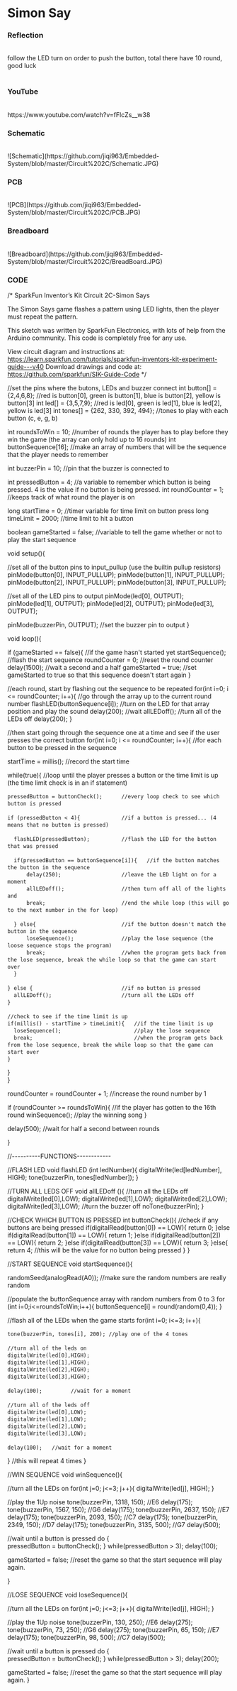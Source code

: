 <h1>Simon Say</h1>
<h3>Reflection </h3>
</br>
follow the LED turn on order to push the button, total there have 10 round, good luck
</br>
</br>
<h3>YouTube</h3>
</br>
https://www.youtube.com/watch?v=fFlcZs__w38
</br>
<h3>Schematic</h3>
</br>
![Schematic](https://github.com/jiqi963/Embedded-System/blob/master/Circuit%202C/Schematic.JPG)
</br>
<h3>PCB</h3>
</br>
![PCB](https://github.com/jiqi963/Embedded-System/blob/master/Circuit%202C/PCB.JPG)
</br>
<h3>Breadboard</h3>
</br>
![Breadboard](https://github.com/jiqi963/Embedded-System/blob/master/Circuit%202C/BreadBoard.JPG)
</br>
<h3>CODE</h3>
/*
SparkFun Inventor’s Kit
Circuit 2C-Simon Says

The Simon Says game flashes a pattern using LED lights, then the player must repeat the pattern.

This sketch was written by SparkFun Electronics, with lots of help from the Arduino community.
This code is completely free for any use.

View circuit diagram and instructions at: https://learn.sparkfun.com/tutorials/sparkfun-inventors-kit-experiment-guide---v40
Download drawings and code at: https://github.com/sparkfun/SIK-Guide-Code
*/

//set the pins where the butons, LEDs and buzzer connect
int button[] = {2,4,6,8};     //red is button[0], green is button[1], blue is button[2], yellow is button[3]
int led[] = {3,5,7,9};        //red is led[0], green is led[1], blue is led[2], yellow is led[3]
int tones[] = {262, 330, 392, 494};   //tones to play with each button (c, e, g, b)

int roundsToWin = 10;         //number of rounds the player has to play before they win the game (the array can only hold up to 16 rounds)
int buttonSequence[16];       //make an array of numbers that will be the sequence that the player needs to remember

int buzzerPin = 10;           //pin that the buzzer is connected to

int pressedButton = 4;        //a variable to remember which button is being pressed. 4 is the value if no button is being pressed.
int roundCounter = 1;         //keeps track of what round the player is on


long startTime = 0;           //timer variable for time limit on button press
long timeLimit = 2000;        //time limit to hit a button
  
boolean gameStarted = false;      //variable to tell the game whether or not to play the start sequence

void setup(){

  //set all of the button pins to input_pullup (use the builtin pullup resistors)
  pinMode(button[0], INPUT_PULLUP);
  pinMode(button[1], INPUT_PULLUP);
  pinMode(button[2], INPUT_PULLUP);
  pinMode(button[3], INPUT_PULLUP);
  
  //set all of the LED pins to output
  pinMode(led[0], OUTPUT);
  pinMode(led[1], OUTPUT);
  pinMode(led[2], OUTPUT);
  pinMode(led[3], OUTPUT);

  pinMode(buzzerPin, OUTPUT);   //set the buzzer pin to output
}

void loop(){

if (gameStarted == false){    //if the game hasn't started yet
  startSequence();            //flash the start sequence
  roundCounter = 0;           //reset the round counter
  delay(1500);                //wait a second and a half
  gameStarted = true;         //set gameStarted to true so that this sequence doesn't start again
}

//each round, start by flashing out the sequence to be repeated
for(int i=0; i <= roundCounter; i++){   //go through the array up to the current round number
  flashLED(buttonSequence[i]);          //turn on the LED for that array position and play the sound
  delay(200);                           //wait
  allLEDoff();                          //turn all of the LEDs off
  delay(200);
}

//then start going through the sequence one at a time and see if the user presses the correct button
for(int i=0; i <= roundCounter; i++){   //for each button to be pressed in the sequence
  
  startTime = millis();                 //record the start time
  
  while(true){  //loop until the player presses a button or the time limit is up (the time limit check is in an if statement)
    
    pressedButton = buttonCheck();      //every loop check to see which button is pressed
    
    if (pressedButton < 4){             //if a button is pressed... (4 means that no button is pressed)
      
      flashLED(pressedButton);          //flash the LED for the button that was pressed
      
      if(pressedButton == buttonSequence[i]){   //if the button matches the button in the sequence
          delay(250);                   //leave the LED light on for a moment
          allLEDoff();                  //then turn off all of the lights and
          break;                        //end the while loop (this will go to the next number in the for loop)
          
      } else{                           //if the button doesn't match the button in the sequence
          loseSequence();               //play the lose sequence (the loose sequence stops the program)
          break;                        //when the program gets back from the lose sequence, break the while loop so that the game can start over
      }
    
    } else {                            //if no button is pressed
      allLEDoff();                      //turn all the LEDs off
    }

    //check to see if the time limit is up
    if(millis() - startTime > timeLimit){   //if the time limit is up
      loseSequence();                       //play the lose sequence
      break;                                //when the program gets back from the lose sequence, break the while loop so that the game can start over
    }
  }    
}

  roundCounter = roundCounter + 1;      //increase the round number by 1
  
  if (roundCounter >= roundsToWin){               //if the player has gotten to the 16th round
    winSequence();                      //play the winning song
  }
  
  delay(500);                           //wait for half a second between rounds


}

//----------FUNCTIONS------------

//FLASH LED
void flashLED (int ledNumber){
  digitalWrite(led[ledNumber], HIGH);
  tone(buzzerPin, tones[ledNumber]);
}

//TURN ALL LEDS OFF
void allLEDoff (){
  //turn all the LEDs off
  digitalWrite(led[0],LOW);
  digitalWrite(led[1],LOW);
  digitalWrite(led[2],LOW);
  digitalWrite(led[3],LOW);
  //turn the buzzer off
  noTone(buzzerPin);
}

//CHECK WHICH BUTTON IS PRESSED
int buttonCheck(){
  //check if any buttons are being pressed
  if(digitalRead(button[0]) == LOW){
    return 0;
  }else if(digitalRead(button[1]) == LOW){
    return 1;
  }else if(digitalRead(button[2]) == LOW){
    return 2;
  }else if(digitalRead(button[3]) == LOW){
    return 3;
  }else{
    return 4; //this will be the value for no button being pressed
  }
}

//START SEQUENCE
void startSequence(){

  randomSeed(analogRead(A0));   //make sure the random numbers are really random

  //populate the buttonSequence array with random numbers from 0 to 3
  for (int i=0;i<=roundsToWin;i++){
    buttonSequence[i] = round(random(0,4));
  }
 
  //flash all of the LEDs when the game starts
  for(int i=0; i<=3; i++){
    
    tone(buzzerPin, tones[i], 200); //play one of the 4 tones
    
    //turn all of the leds on
    digitalWrite(led[0],HIGH);
    digitalWrite(led[1],HIGH);
    digitalWrite(led[2],HIGH);
    digitalWrite(led[3],HIGH);
    
    delay(100);         //wait for a moment
    
    //turn all of the leds off
    digitalWrite(led[0],LOW);
    digitalWrite(led[1],LOW);
    digitalWrite(led[2],LOW);
    digitalWrite(led[3],LOW);
    
    delay(100);   //wait for a moment
  
  } //this will repeat 4 times
}

//WIN SEQUENCE
void winSequence(){

  //turn all the LEDs on
  for(int j=0; j<=3; j++){
    digitalWrite(led[j], HIGH);
  }

  //play the 1Up noise
  tone(buzzerPin, 1318, 150);   //E6
  delay(175);
  tone(buzzerPin, 1567, 150);   //G6
  delay(175);
  tone(buzzerPin, 2637, 150);   //E7
  delay(175);
  tone(buzzerPin, 2093, 150);   //C7
  delay(175);
  tone(buzzerPin, 2349, 150);   //D7
  delay(175);
  tone(buzzerPin, 3135, 500);   //G7
  delay(500);  

  //wait until a button is pressed
  do {         
    pressedButton = buttonCheck();
  } while(pressedButton > 3);
  delay(100);

  gameStarted = false;   //reset the game so that the start sequence will play again.
  
}

//LOSE SEQUENCE
void loseSequence(){

  //turn all the LEDs on
  for(int j=0; j<=3; j++){
    digitalWrite(led[j], HIGH);
  }

  //play the 1Up noise
  tone(buzzerPin, 130, 250);   //E6
  delay(275);
  tone(buzzerPin, 73, 250);   //G6
  delay(275);
  tone(buzzerPin, 65, 150);   //E7
  delay(175);
  tone(buzzerPin, 98, 500);   //C7
  delay(500);
  
  //wait until a button is pressed
  do {         
    pressedButton = buttonCheck();
  } while(pressedButton > 3);
  delay(200);
  
  gameStarted = false;   //reset the game so that the start sequence will play again.
}

